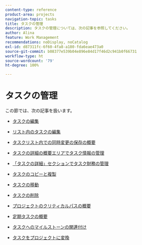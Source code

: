 ```yaml
---
content-type: reference
product-area: projects
navigation-topic: tasks
title: タスクの管理
description: タスクの管理については、次の記事を参照してください。
author: Alina
feature: Work Management
recommendations: noDisplay, noCatalog
exl-id: d87311fc-6f60-4fa8-a180-fda6eae473a0
source-git-commit: b08377e539b04e896e84d17f46d2c941b0f66731
workflow-type: ht
source-wordcount: '79'
ht-degree: 100%

---
```


# タスクの管理

この節では、次の記事を扱います。

* [タスクの編集](../../../manage-work/tasks/manage-tasks/edit-tasks.md)
* [リスト内のタスクの編集](../../../manage-work/tasks/manage-tasks/edit-tasks-in-a-list.md)
* [タスクリスト内での同時変更の保存の概要](../../../manage-work/tasks/manage-tasks/save-concurrent-changes-in-a-task-list.md)

  <!--
  <li><a href="../../../manage-work/tasks/manage-tasks/manage-task-details-forms-finances.md" class="MCXref xref" xrefformat="{para}">Manage task details, custom forms, and finances</a> (drafted not to lose the TOC spot, but the article is in draft)</li>
  -->

* [タスクの詳細の概要エリアでタスク情報の管理](../../../manage-work/tasks/manage-tasks/task-information-in-overview.md)
* [「タスクの詳細」セクションでタスク財務の管理](../../../manage-work/tasks/manage-tasks/task-finances-in-details.md)
* [タスクのコピーと複製](../../../manage-work/tasks/manage-tasks/copy-and-duplicate-tasks.md)
* [タスクの移動](../../../manage-work/tasks/manage-tasks/move-tasks.md)
* [タスクの削除](../../../manage-work/tasks/manage-tasks/delete-tasks.md)
* [プロジェクトのクリティカルパスの概要](../../../manage-work/tasks/manage-tasks/critical-path.md)
* [定期タスクの概要](../../../manage-work/tasks/manage-tasks/recurring-tasks-overview.md)
* [タスクへのマイルストーンの関連付け](../../../manage-work/tasks/manage-tasks/associate-milestones-with-tasks.md)
* [タスクをプロジェクトに変換](../../../manage-work/tasks/manage-tasks/convert-task-to-project.md)
